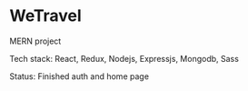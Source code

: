 # WeTravel

MERN project

Tech stack: React, Redux, Nodejs, Expressjs, Mongodb, Sass

Status: Finished auth and home page

